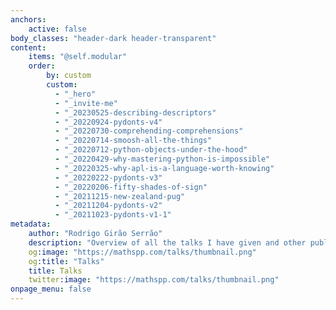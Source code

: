 ```yaml
---
anchors:
    active: false
body_classes: "header-dark header-transparent"
content:
    items: "@self.modular"
    order:
        by: custom
        custom:
          - "_hero"
          - "_invite-me"
          - "_20230525-describing-descriptors"
          - "_20220924-pydonts-v4"
          - "_20220730-comprehending-comprehensions"
          - "_20220714-smoosh-all-the-things"
          - "_20220712-python-objects-under-the-hood"
          - "_20220429-why-mastering-python-is-impossible"
          - "_20220325-why-apl-is-a-language-worth-knowing"
          - "_20220222-pydonts-v3"
          - "_20220206-fifty-shades-of-sign"
          - "_20211215-new-zealand-pug"
          - "_20211204-pydonts-v2"
          - "_20211023-pydonts-v1-1"
metadata:
    author: "Rodrigo Girão Serrão"
    description: "Overview of all the talks I have given and other public speaking appearances."
    og:image: "https://mathspp.com/talks/thumbnail.png"
    og:title: "Talks"
    title: Talks
    twitter:image: "https://mathspp.com/talks/thumbnail.png"
onpage_menu: false
---
```

